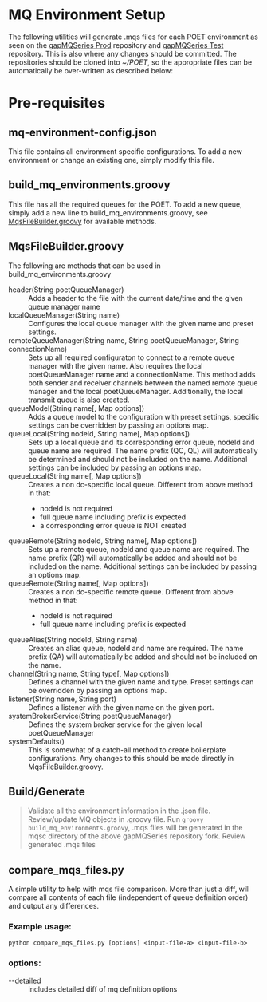 # MQ Environment Setup

The following utilities will generate .mqs files for each POET environment as seen on the [gapMQSeries Prod](https://github.gapinc.com/eis/gapMQSeriesMQSC_PROD) repository and [gapMQSeries Test](https://github.gapinc.com/eis/gapMQSeriesMQSC_TEST) repository.
This is also where any changes should be committed. The repositories should be cloned into _~/POET_, so the appropriate files can be automatically be over-written as described below:

# Pre-requisites 

## mq-environment-config.json
This file contains all environment specific configurations. To add a new environment or change an existing one, simply modify this file.

## build_mq_environments.groovy
This file has all the required queues for the POET. To add a new queue, simply add a new line to build_mq_environments.groovy, see [MqsFileBuilder.groovy](MqsFileBuilder.groovy) for available methods. 

## MqsFileBuilder.groovy
The following are methods that can be used in build_mq_environments.groovy

<dl>
  <dt>header(String poetQueueManager)</dt>
  <dd>Adds a header to the file with the current date/time and the given queue manager name</dd>

  <dt>localQueueManager(String name)</dt>
  <dd>Configures the local queue manager with the given name and preset settings.</dd>

  <dt>remoteQueueManager(String name, String poetQueueManager, String connectionName)</dt>
  <dd>Sets up all required configuraton to connect to a remote queue manager with the given name. Also requires the local poetQueueManager name and a connectionName. This method adds both sender and receiver channels between the named remote queue manager and the local poetQueueManager. Additionally, the local transmit queue is also created.</dd>

  <dt>queueModel(String name[, Map options])</dt>
  <dd>Adds a queue model to the configuration with preset settings, specific settings can be overridden by passing an options map.</dd>

  <dt>queueLocal(String nodeId, String name[, Map options])</dt>
  <dd>Sets up a local queue and its corresponding error queue, nodeId and queue name are required. The name prefix (QC, QL) will automatically be determined and should not be included on the name. Additional settings can be included by passing an options map.</dd>

  <dt>queueLocal(String name[, Map options])</dt>
  <dd>Creates a non dc-specific local queue. Different from above method in that:
    <ul>
      <li>nodeId is not required</li>
      <li>full queue name including prefix is expected</li>
      <li>a corresponding error queue is NOT created</li>
    </ul>
  </dd>

  <dt>queueRemote(String nodeId, String name[, Map options])</dt>
  <dd>Sets up a remote queue, nodeId and queue name are required. The name prefix (QR) will automatically be added and should not be included on the name. Additional settings can be included by passing an options map.</dd>

  <dt>queueRemote(String name[, Map options])</dt>
  <dd>Creates a non dc-specific remote queue. Different from above method in that:
    <ul>
      <li>nodeId is not required</li>
      <li>full queue name including prefix is expected</li>
    </ul>
  </dd>

  <dt>queueAlias(String nodeId, String name)</dt>
  <dd>Creates an alias queue, nodeId and name are required. The name prefix (QA) will automatically be added and should not be included on the name.</dd>

  <dt>channel(String name, String type[, Map options])</dt>
  <dd>Defines a channel with the given name and type. Preset settings can be overridden by passing an options map.</dd>

  <dt>listener(String name, String port)</dt>
  <dd>Defines a listener with the given name on the given port.</dd>

  <dt>systemBrokerService(String poetQueueManager)</dt>
  <dd>Defines the system broker service for the given local poetQueueManager</dd>

  <dt>systemDefaults()</dt>
  <dd>This is somewhat of a catch-all method to create boilerplate configurations. Any changes to this should be made directly in MqsFileBuilder.groovy.</dd>
</dl>

## Build/Generate 
> Validate all the environment information in the .json file.  
> Review/update MQ objects in .groovy file. 
> Run `groovy build_mq_environments.groovy`, .mqs files will be generated in the mqsc directory of the above gapMQSeries repository fork.
> Review generated .mqs files

## compare_mqs_files.py
A simple utility to help with mqs file comparison. More than just a diff, will compare all contents of each file (independent of queue definition order) and output any differences.

### Example usage:

`python compare_mqs_files.py [options] <input-file-a> <input-file-b>`

### options:

<dl>
  <dt>--detailed</dt>
  <dd>includes detailed diff of mq definition options</dd>
</dl>


